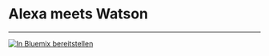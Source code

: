# Alexa meets Watson
----
[![In Bluemix bereitstellen](https://bluemix.net/deploy/button.png)](https://bluemix.net/deploy?repository=https://github.com/chromey/alexa-meets-watson)